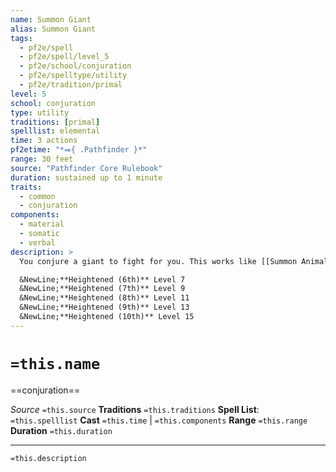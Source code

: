 ```yaml
---
name: Summon Giant
alias: Summon Giant
tags:
  - pf2e/spell
  - pf2e/spell/level_5
  - pf2e/school/conjuration
  - pf2e/spelltype/utility
  - pf2e/tradition/primal
level: 5
school: conjuration
type: utility
traditions: [primal]
spelllist: elemental
time: 3 actions
pf2etime: "*⬽{ .Pathfinder }*"
range: 30 feet
source: "Pathfinder Core Rulebook"
duration: sustained up to 1 minute
traits:
  - common
  - conjuration
components:
  - material
  - somatic
  - verbal
description: >
  You conjure a giant to fight for you. This works like [[Summon Animal]], except you summon a common creature that has the giant trait and whose level is 5 or lower.

  &NewLine;**Heightened (6th)** Level 7
  &NewLine;**Heightened (7th)** Level 9
  &NewLine;**Heightened (8th)** Level 11
  &NewLine;**Heightened (9th)** Level 13
  &NewLine;**Heightened (10th)** Level 15
---
```

# `=this.name`
==conjuration==

*Source* `=this.source`
**Traditions** `=this.traditions`
**Spell List**: `=this.spelllist`
**Cast** `=this.time` | `=this.components`
**Range** `=this.range`
**Duration** `=this.duration`

***
`=this.description`